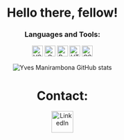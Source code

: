 <div align="center">

# Hello there, fellow!

### Languages and Tools:

<img alt="VS Code" width="25px" src="https://cdn.jsdelivr.net/gh/devicons/devicon@latest/icons/vscode/vscode-original.svg" />
<img alt="C Programming" width="25px" src="https://cdn.jsdelivr.net/gh/devicons/devicon@latest/icons/c/c-original.svg" />
<img alt="Python" width="25px" src="https://cdn.jsdelivr.net/gh/devicons/devicon@latest/icons/python/python-original.svg" />
<img alt="HTML5" width="25px" src="https://cdn.jsdelivr.net/gh/devicons/devicon@latest/icons/html5/html5-original.svg" />
<img alt="CSS3" width="25px" src="https://cdn.jsdelivr.net/gh/devicons/devicon@latest/icons/css3/css3-original.svg" />

![Yves Manirambona GitHub stats](https://github-readme-stats.vercel.app/api?username=ZelGel&show_icons=true&theme=radical)

# Contact:
<!-- Remplacez 'your-linkedin-url' par l'URL de votre profil LinkedIn -->
<a href="https://www.linkedin.com/in/yves-manirambona-5965282b3/">
    <img alt="LinkedIn" width="50px" src="https://cdn.jsdelivr.net/gh/devicons/devicon@latest/icons/linkedin/linkedin-original-wordmark.svg" />
</a>
</div>
